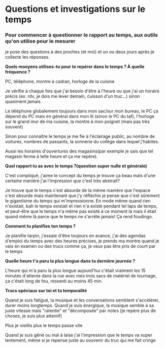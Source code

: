 # Questions et investigations sur le temps

### Pour commencer à questionner le rapport au temps, aux outils qu'on utilise pour le mesurer 
je pose des questions à des proches (et moi) et un ou deux jours après je collecte les réponses.

**Quels mooyens utilises-tu pour te repérer dans le temps ? À quelle fréquence ?**

PC, téléphone, montre à cadran, horloge de la cuisine

Je vérifie à chaque fois que j'ai besoin d'être à l'heure ou que j'ai un horaire précis (ex: rdv, je dois me lever demain, cuisson d'un truc...) sinon quasiment jamais

Le téléphone globalement toujours dans mon sac/sur mon bureau, le PC ça dépend du PC mais en général dans mon lit (sinon le PC du taf), l'horloge sur le grand mur de ma cuisine, la montre à mon poignet (mais pas très souvent)

Sinon pour connaître le temps je me fie à l'éclairage public, au nombre de voitures, nombres de passants, la sonnerie du collège dans lequel j'habites.

Aussi les horaires d'ouvertures des magasins(par exemple je sais que tel magasin ferme à telle heure et ça me repère).

**Quel rapport tu as avec le temps ?(question super nulle et générale)**

C'est compliqué, j'aime le concept du temps je trouve ça beau mais d'une certaine manière j'ai l'impression que c'est très abstrait?

Je trouve que le temps c'est absurde de la même manière que l'espace c'est absurde mais maintenant que j'y réfléchis je pense que c'est sûrement le gigantisme du temps qui m'impressionne. En mode même quand rien n'existait, bah le temps existait et rien n'a existé pendant tel laps de temps, et peut-être que le temps n'a même pas existé à ce moment là mais il était quand même là parce que le temps ne s'arrête jamais! Ça rend foudingo.

**Comment tu planifies ton temps ?**

Je planifie tarpin, j'essaie d'être toujours en avance, j'ai des agendas d'emploi du temps avec des heures précises, je prends ma montre quand je vais en examen ou des trucs comme ça, je veux pas être pris de court par le temps 

**Quelle heure t'a paru la plus longue dans ta dernière journée ?**

L'heure qui m'a paru la plus longue aujourd'hui c'était vraiment les 15 minutes d'attente dans la rue avec mes trois sacs de matériel de tournage, ça c'était long de fou, ressenti au moins 45 min.

**Trucs spéciaux sur toi et ta temporalité**

Quand je suis fatigué, la musique et les conversations semblent s'accélérer, durer moins longtemps. Quand je suis énergique, la musique semble à sa juste vitesse mais "ralentie" et "décomposée" par notes (je repère plus de choses, je suis plus attentif)

Plus je vieillis plus le temps passe vite

Quand je suis gêné ou mal à laise j'ai l'impression que le temps va super lentement, même si je repense juste au souvenir du truc qui me fait cringe
